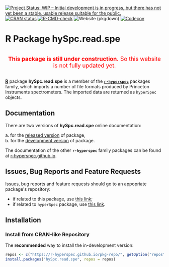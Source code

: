 <!-- badges: start -->
[![Project Status: WIP – Initial development is in progress, but there has not yet been a stable, usable release suitable for the public.](https://www.repostatus.org/badges/latest/wip.svg)](https://www.repostatus.org/#wip)
[![CRAN status](https://www.r-pkg.org/badges/version-last-release/hySpc.read.spe)](https://cran.r-project.org/package=hySpc.read.spe)
[![R-CMD-check](https://github.com/r-hyperspec/hySpc.read.spe/workflows/R-CMD-check/badge.svg)](https://github.com/r-hyperspec/hySpc.read.spe/actions)
![Website (pkgdown)](https://github.com/r-hyperspec/hySpc.read.spe/workflows/Website%20(pkgdown)/badge.svg)
[![Codecov](https://codecov.io/gh/r-hyperspec/hySpc.read.spe/branch/develop/graph/badge.svg)](https://codecov.io/gh/r-hyperspec/hySpc.read.spe?branch=develop)
<!--[![metacran downloads](https://cranlogs.r-pkg.org/badges/grand-total/hySpc.read.spe)](https://cran.r-project.org/package=hySpc.read.spe)-->
<!--[![metacran downloads](https://cranlogs.r-pkg.org/badges/hySpc.read.spe)](https://cran.r-project.org/package=hySpc.read.spe)-->
<!-- badges: end -->


<!-- ---------------------------------------------------------------------- -->
# R Package **hySpc.read.spe**
<!-- ---------------------------------------------------------------------- -->
<br>
<center>
<font color="red" size=4>
<b>This package is still under construction.</b>  
So this website is not fully updated yet.  
</font>
</center>
<br>
<!-- ---------------------------------------------------------------------- -->

[**R**](https://www.r-project.org/) package **hySpc.read.spe** is a member of the [**`r-hyperspec`**](https://r-hyperspec.github.io/) packages family, which imports a number of file formats produced by Princeton Instruments spectrometers.
    The imported data are returned as `hyperSpec` objects.

<!-- ---------------------------------------------------------------------- -->

## Documentation

There are two versions of **hySpc.read.spe** online documentation:

a. for the [released version](https://r-hyperspec.github.io/hySpc.read.spe/) of package,  
b. for the [development version](https://r-hyperspec.github.io/hySpc.read.spe/dev/) of package.

The documentation of the other **`r-hyperspec`** family packages can be found at [r-hyperspec.github.io](https://r-hyperspec.github.io/).

<!-- ---------------------------------------------------------------------- -->

## Issues, Bug Reports and Feature Requests

Issues, bug reports and feature requests should go to an appopriate package's repository:

- if related to this package, use [this link](https://github.com/r-hyperspec/hySpc.read.spe/issues);
- if related to `hyperSpec` package, use [this link](https://github.com/r-hyperspec/hyperSpec/issues).
<!-- ---------------------------------------------------------------------- -->


## Installation

<!--
### Install from CRAN

> **NOTE:** this package is not relesed yet!

You can install the released version of **hySpc.read.spe** from [CRAN](https://cran.r-project.org/package=hySpc.read.spe) with:

```r
install.packages("hySpc.read.spe")
```
-->


### Install from CRAN-like Repository

The **recommended** way to install the in-development version:

```r
repos <- c("https://r-hyperspec.github.io/pkg-repo/", getOption("repos"))
install.packages("hySpc.read.spe", repos = repos)
```

